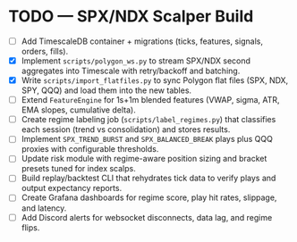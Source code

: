# TODO — SPX/NDX Scalper Build

- [ ] Add TimescaleDB container + migrations (ticks, features, signals, orders, fills).
- [x] Implement `scripts/polygon_ws.py` to stream SPX/NDX second aggregates into Timescale with retry/backoff and batching.
- [x] Write `scripts/import_flatfiles.py` to sync Polygon flat files (SPX, NDX, SPY, QQQ) and load them into the new tables.
- [ ] Extend `FeatureEngine` for 1s+1m blended features (VWAP, sigma, ATR, EMA slopes, cumulative delta).
- [ ] Create regime labeling job (`scripts/label_regimes.py`) that classifies each session (trend vs consolidation) and stores results.
- [ ] Implement `SPX_TREND_BURST` and `SPX_BALANCED_BREAK` plays plus QQQ proxies with configurable thresholds.
- [ ] Update risk module with regime-aware position sizing and bracket presets tuned for index scalps.
- [ ] Build replay/backtest CLI that rehydrates tick data to verify plays and output expectancy reports.
- [ ] Create Grafana dashboards for regime score, play hit rates, slippage, and latency.
- [ ] Add Discord alerts for websocket disconnects, data lag, and regime flips.
